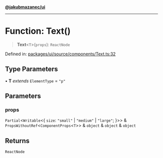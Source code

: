 [**@jakubmazanec/ui**](../README.md)

---

# Function: Text()

> **Text**\<`T`\>(`props`): `ReactNode`

Defined in:
[packages/ui/source/components/Text.ts:32](https://github.com/jakubmazanec/tools/blob/adfe44f908094c1d1cdf19837842b33066bbd9d7/packages/ui/source/components/Text.ts#L32)

## Type Parameters

• **T** _extends_ `ElementType` = `"p"`

## Parameters

### props

`Partial`\<`Writable`\<\{ `size`: `"small"` \| `"medium"` \| `"large"`; \}\>\> &
`PropsWithoutRef`\<`ComponentProps`\<`T`\>\> & `object` & `object` & `object`

## Returns

`ReactNode`
